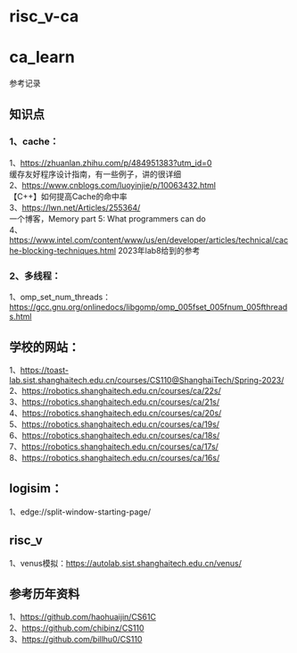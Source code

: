 # risc_v-ca  
# ca_learn
参考记录
## 知识点
### 1、cache：
1、https://zhuanlan.zhihu.com/p/484951383?utm_id=0<br>
缓存友好程序设计指南，有一些例子，讲的很详细<br>
2、https://www.cnblogs.com/luoyinjie/p/10063432.html  <br>
【C++】如何提高Cache的命中率  <br>
3、https://lwn.net/Articles/255364/  <br>
一个博客，Memory part 5: What programmers can do  
4、https://www.intel.com/content/www/us/en/developer/articles/technical/cache-blocking-techniques.html
2023年lab8给到的参考
### 2、多线程：
1、omp_set_num_threads：https://gcc.gnu.org/onlinedocs/libgomp/omp_005fset_005fnum_005fthreads.html  

## 学校的网站：
1、https://toast-lab.sist.shanghaitech.edu.cn/courses/CS110@ShanghaiTech/Spring-2023/<br>
2、https://robotics.shanghaitech.edu.cn/courses/ca/22s/<br>
3、https://robotics.shanghaitech.edu.cn/courses/ca/21s/<br>
4、https://robotics.shanghaitech.edu.cn/courses/ca/20s/<br>
5、https://robotics.shanghaitech.edu.cn/courses/ca/19s/<br>
6、https://robotics.shanghaitech.edu.cn/courses/ca/18s/<br>
7、https://robotics.shanghaitech.edu.cn/courses/ca/17s/<br>
8、https://robotics.shanghaitech.edu.cn/courses/ca/16s/<br>
## logisim：
1、edge://split-window-starting-page/
## risc_v
1、venus模拟：https://autolab.sist.shanghaitech.edu.cn/venus/
## 参考历年资料
1、https://github.com/haohuaijin/CS61C  
2、https://github.com/chibinz/CS110  
3、https://github.com/billhu0/CS110
